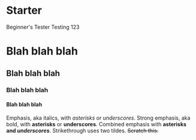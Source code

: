 # Starter
Beginner's Tester
Testing 123
# Blah blah blah
## Blah blah blah
### Blah blah blah
#### Blah blah blah

Emphasis, aka italics, with *asterisks* or _underscores_.
Strong emphasis, aka bold, with **asterisks** or __underscores__.
Combined emphasis with **asterisks and _underscores_**.
Strikethrough uses two tildes. ~~Scratch this.~~
